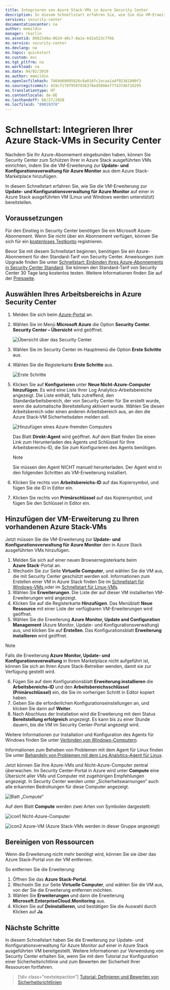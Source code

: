 ```yaml
---
title: Integrieren von Azure Stack-VMs in Azure Security Center
description: In diesem Schnellstart erfahren Sie, wie Sie die VM-Erweiterung zur Update- und Konfigurationsverwaltung für Azure Monitor auf einer Azure Stack-VM bereitstellen.
services: security-center
documentationcenter: na
author: memildin
manager: rkarlin
ms.assetid: 8982348a-0624-40c7-8a1e-642a523c7f6b
ms.service: security-center
ms.devlang: na
ms.topic: quickstart
ms.custom: mvc
ms.tgt_pltfrm: na
ms.workload: na
ms.date: 04/02/2019
ms.author: memildin
ms.openlocfilehash: 7469d60095026c8a016fc1ecaa1a4f92361800f3
ms.sourcegitcommit: 419cf179f9597936378ed5098ef77437dbf16295
ms.translationtype: HT
ms.contentlocale: de-DE
ms.lasthandoff: 08/27/2020
ms.locfileid: "89019378"
---
```

# <a name="quickstart-onboard-your-azure-stack-virtual-machines-to-security-center"></a>Schnellstart: Integrieren Ihrer Azure Stack-VMs in Security Center
Nachdem Sie Ihr Azure-Abonnement eingebunden haben, können Sie Security Center zum Schützen Ihrer in Azure Stack ausgeführten VMs einrichten, indem Sie die VM-Erweiterung zur **Update- und Konfigurationsverwaltung für Azure Monitor** aus dem Azure Stack-Marketplace hinzufügen.

In diesem Schnellstart erfahren Sie, wie Sie die VM-Erweiterung zur **Update- und Konfigurationsverwaltung für Azure Monitor** auf einer in Azure Stack ausgeführten VM (Linux und Windows werden unterstützt) bereitstellen.

## <a name="prerequisites"></a>Voraussetzungen
Für den Einstieg in Security Center benötigen Sie ein Microsoft Azure-Abonnement. Wenn Sie nicht über ein Abonnement verfügen, können Sie sich für ein [kostenloses Testkonto](https://azure.microsoft.com/pricing/free-trial/) registrieren.

Bevor Sie mit diesem Schnellstart beginnen, benötigen Sie ein Azure-Abonnement für den Standard-Tarif von Security Center. Anweisungen zum Upgrade finden Sie unter [Schnellstart: Einbinden Ihres Azure-Abonnements in Security Center Standard](security-center-get-started.md). Sie können den Standard-Tarif von Security Center 30 Tage lang kostenlos testen. Weitere Informationen finden Sie auf der [Preisseite](https://azure.microsoft.com/pricing/details/security-center/).

## <a name="select-your-workspace-in-azure-security-center"></a>Auswählen Ihres Arbeitsbereichs in Azure Security Center

1. Melden Sie sich beim [Azure-Portal](https://azure.microsoft.com/features/azure-portal/) an.
2. Wählen Sie im Menü **Microsoft Azure** die Option **Security Center**. **Security Center – Übersicht** wird geöffnet. 

   ![Übersicht über das Security Center][2]

3. Wählen Sie im Security Center im Hauptmenü die Option **Erste Schritte** aus.
4. Wählen Sie die Registerkarte **Erste Schritte** aus.

   ![Erste Schritte][3]

5. Klicken Sie auf **Konfigurieren** unter **Neue Nicht-Azure-Computer hinzufügen**. Es wird eine Liste Ihrer Log Analytics-Arbeitsbereiche angezeigt. Die Liste enthält, falls zutreffend, den Standardarbeitsbereich, der von Security Center für Sie erstellt wurde, wenn die automatische Bereitstellung aktiviert wurde. Wählen Sie diesen Arbeitsbereich oder einen anderen Arbeitsbereich aus, an den die Azure Stack-VM Sicherheitsdaten melden soll.

    ![Hinzufügen eines Azure-fremden Computers](./media/quick-onboard-windows-computer/non-azure.png)

   Das Blatt **Direkt-Agent** wird geöffnet. Auf dem Blatt finden Sie einen Link zum Herunterladen des Agents und Schlüssel für Ihre Arbeitsbereichs-ID, die Sie zum Konfigurieren des Agents benötigen.

   >[!NOTE]
   > Sie müssen den Agent NICHT manuell herunterladen. Der Agent wird in den folgenden Schritten als VM-Erweiterung installiert.

6. Klicken Sie rechts von **Arbeitsbereichs-ID** auf das Kopiersymbol, und fügen Sie die ID in Editor ein.

7. Klicken Sie rechts von **Primärschlüssel** auf das Kopiersymbol, und fügen Sie den Schlüssel in Editor ein.

## <a name="add-the-virtual-machine-extension-to-your-existing-azure-stack-virtual-machines"></a>Hinzufügen der VM-Erweiterung zu Ihren vorhandenen Azure Stack-VMs
Jetzt müssen Sie die VM-Erweiterung zur **Update- und Konfigurationsverwaltung für Azure Monitor** den in Azure Stack ausgeführten VMs hinzufügen.

1. Melden Sie sich auf einer neuen Browserregisterkarte beim **Azure Stack**-Portal an.
2. Wechseln Sie zur Seite **Virtuelle Computer**, und wählen Sie die VM aus, die mit Security Center geschützt werden soll. Informationen zum Erstellen einer VM in Azure Stack finden Sie im [Schnellstart für Windows-VMs ](https://docs.microsoft.com/azure/azure-stack/user/azure-stack-quick-windows-portal) oder im [Schnellstart für Linux-VMs](https://docs.microsoft.com/azure/azure-stack/user/azure-stack-quick-linux-portal).
3. Wählen Sie **Erweiterungen**. Die Liste der auf dieser VM installierten VM-Erweiterungen wird angezeigt.
4. Klicken Sie auf die Registerkarte **Hinzufügen**. Das Menüblatt **Neue Ressource** mit einer Liste der verfügbaren VM-Erweiterungen wird geöffnet. 
5. Wählen Sie die Erweiterung **Azure Monitor, Update and Configuration Management** (Azure Monitor, Update- und Konfigurationsverwaltung) aus, und klicken Sie auf **Erstellen**. Das Konfigurationsblatt **Erweiterung installieren** wird geöffnet.

>[!NOTE]
> Falls die Erweiterung **Azure Monitor, Update- und Konfigurationsverwaltung** in Ihrem Marketplace nicht aufgeführt ist, können Sie sich an Ihren Azure Stack-Betreiber wenden, damit sie zur Verfügung gestellt wird.

6. Fügen Sie auf dem Konfigurationsblatt **Erweiterung installieren** die **Arbeitsbereichs-ID** und den **Arbeitsbereichsschlüssel (Primärschlüssel)** ein, die Sie im vorherigen Schritt in Editor kopiert haben.
7. Geben Sie die erforderlichen Konfigurationseinstellungen an, und klicken Sie dann auf **Weiter**.
8. Nach Abschluss der Installation wird die Erweiterung mit dem Status **Bereitstellung erfolgreich** angezeigt. Es kann bis zu einer Stunde dauern, bis die VM im Security Center-Portal angezeigt wird.

Weitere Informationen zur Installation und Konfiguration des Agents für Windows finden Sie unter [Verbinden von Windows-Computern](../azure-monitor/platform/agent-windows.md#install-agent-using-setup-wizard).

Informationen zum Beheben von Problemen mit dem Agent für Linux finden Sie unter [Behandeln von Problemen mit dem Log Analytics-Agent für Linux](../azure-monitor/platform/agent-linux-troubleshoot.md).

Jetzt können Sie Ihre Azure-VMs und Nicht-Azure-Computer zentral überwachen. Im Security Center-Portal in Azure wird unter **Compute** eine Übersicht aller VMs und Computer mit zugehörigen Empfehlungen angezeigt. In Security Center werden unter „Sicherheitswarnungen“ auch alle erkannten Bedrohungen für diese Computer angezeigt.

  ![Blatt „Compute“][6]

Auf dem Blatt **Compute** werden zwei Arten von Symbolen dargestellt:

![icon1](./media/quick-onboard-windows-computer/security-center-monitoring-icon1.png) Nicht-Azure-Computer 

![icon2](./media/quick-onboard-windows-computer/security-center-monitoring-icon2.png) Azure-VM (Azure Stack-VMs werden in dieser Gruppe angezeigt)

## <a name="clean-up-resources"></a>Bereinigen von Ressourcen
Wenn die Erweiterung nicht mehr benötigt wird, können Sie sie über das Azure Stack-Portal von der VM entfernen.

So entfernen Sie die Erweiterung:

1. Öffnen Sie das **Azure Stack-Portal**.
2. Wechseln Sie zur Seite **Virtuelle Computer**, und wählen Sie die VM aus, von der Sie die Erweiterung entfernen möchten.
3. Wählen Sie **Erweiterungen** und dann die Erweiterung **Microsoft.EnterpriseCloud.Monitoring** aus.
4. Klicken Sie auf **Deinstallieren**, und bestätigen Sie die Auswahl durch Klicken auf **Ja**.

## <a name="next-steps"></a>Nächste Schritte
In diesem Schnellstart haben Sie die Erweiterung zur Update- und Konfigurationsverwaltung für Azure Monitor auf einer in Azure Stack ausgeführten VM bereitgestellt. Weitere Informationen zur Verwendung von Security Center erhalten Sie, wenn Sie mit dem Tutorial zur Konfiguration einer Sicherheitsrichtlinie und zum Bewerten der Sicherheit Ihrer Ressourcen fortfahren.

> [!div class="nextstepaction"]
> [Tutorial: Definieren und Bewerten von Sicherheitsrichtlinien](tutorial-security-policy.md)

<!--Image references-->
[2]: ./media/quick-onboard-windows-computer/overview.png
[3]: ./media/quick-onboard-windows-computer/get-started.png
[4]: ./media/quick-onboard-windows-computer/add-computer.png
[5]: ./media/quick-onboard-windows-computer/log-analytics-mma-setup-laworkspace.png
[6]: ./media/quick-onboard-windows-computer/compute.png
